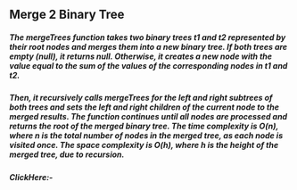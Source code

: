 ## Merge 2 Binary Tree

##### The mergeTrees function takes two binary trees t1 and t2 represented by their root nodes and merges them into a new binary tree. If both trees are empty (null), it returns null. Otherwise, it creates a new node with the value equal to the sum of the values of the corresponding nodes in t1 and t2.

##### Then, it recursively calls mergeTrees for the left and right subtrees of both trees and sets the left and right children of the current node to the merged results. The function continues until all nodes are processed and returns the root of the merged binary tree. The time complexity is O(n), where n is the total number of nodes in the merged tree, as each node is visited once. The space complexity is O(h), where h is the height of the merged tree, due to recursion.
##### ClickHere:- 